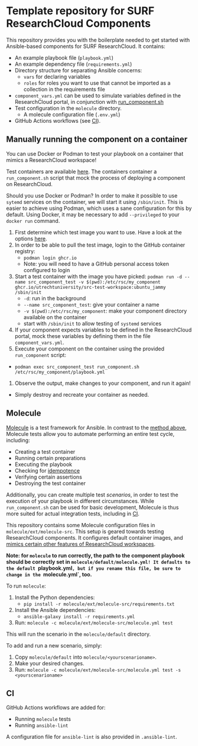 # Template repository for SURF ResearchCloud Components

This repository provides you with the boilerplate needed to get started with Ansible-based components for SURF ResearchCloud. It contains:

* An example playbook file (`playbook.yml`)
* An example dependency file (`requirements.yml`)
* Directory structure for separating Ansible concerns:
  * `vars` for declaring variables
  * `roles` for roles you want to use that cannot be imported as a collection in the requirements file
* `component_vars.yml` can be used to simulate variables defined in the ResearchCloud portal, in conjunction with [run_component.sh](#manually-running-the-component-on-a-container)
* Test configuration in the `molecule` directory.
  * A molecule configuration file (`.env.yml`)
* GitHub Actions workflows (see [CI](#ci)).

## Manually running the component on a container

You can use Docker or Podman to test your playbook on a container that mimics a ResearchCloud workspace!

Test containers are available [here](https://github.com/UtrechtUniversity/SRC-test-workspace). The containers container a `run_component.sh` script that mock the process of deploying a component on ResearchCloud.

Should you use Docker or Podman? In order to make it possible to use `sytemd` services on the container, we will start it using `/sbin/init`. This is easier to achieve using Podman, which uses a sane configuration for this by default. Using Docker, it may be necessary to add `--privileged` to your `docker run` command.

1. First determine which test image you want to use. Have a look at the options [here](https://github.com/UtrechtUniversity/SRC-test-workspace#src-test-workspace).
1. In order to be able to pull the test image, login to the GitHub container registry:
    * `podman login ghcr.io`
    * Note: you will need to have a GitHub personal access token configured to login
1. Start a test container with the image you have picked: `podman run -d --name src_component_test -v $(pwd):/etc/rsc/my_component ghcr.io/utrechtuniversity/src-test-workspace:ubuntu_jammy /sbin/init`
    * `-d`: run in the background
    * `--name src_component_test`: give your container a name
    * `-v $(pwd):/etc/rsc/my_component`: make your component directory available on the container
    * start with `/sbin/init` to allow testing of `systemd` services
1. If your component expects variables to be defined in the ResearchCloud portal, mock these variables by defining them in the file `component_vars.yml`.
1. Execute your component on the container using the provided `run_component` script:
  * `podman exec src_component_test run_component.sh /etc/rsc/my_component/playbook.yml`
1. Observe the output, make changes to your component, and run it again!
  * Simply destroy and recreate your container as needed.

## Molecule

[Molecule](https://github.com/ansible/molecule) is a test framework for Ansible. In contrast to the [method above](#manually-running-the-component-on-a-container), Molecule tests allow you to automate performing an entire test cycle, including:

* Creating a test container
* Running certain preparations
* Executing the playbook
* Checking for [idempotence](https://docs.ansible.com/ansible/latest/playbook_guide/playbooks_intro.html#desired-state-and-idempotency)
* Verifying certain assertions
* Destroying the test container

Additionally, you can create multiple test *scenarios*, in order to test the execution of your playbook in different circumstances. While `run_component.sh` can be used for basic development, Molecule is thus more suited for actual integration tests, including in [CI](#ci).

This repository contains some Molecule configuration files in `molecule/ext/molecule-src`. This setup is geared towards testing ResearchCloud components. It configures default container images, and [mimics certain other features of ResearchCloud workspaces](https://github.com/UtrechtUniversity/SRC-molecule#scenarios).

**Note: for `molecule` to run correctly, the path to the component playbook should be correctly set in `molecule/default/molecule.yml! It defaults to the default `playbook.yml`, but if you rename this file, be sure to change in the `molecule.yml`, too.**

To run `molecule`:

1. Install the Python dependencies:
    * `pip install -r molecule/ext/molecule-src/requirements.txt`
1. Install the Ansible dependencies:
    * `ansible-galaxy install -r requirements.yml`
1. Run: `molecule -c molecule/ext/molecule-src/molecule.yml test`

This will run the scenario in the `molecule/default` directory.

To add and run a new scenario, simply:

1. Copy `molecule/default` into `molecule/<yourscenarioname>`.
1. Make your desired changes.
1. Run: `molecule -c molecule/ext/molecule-src/molecule.yml test -s <yourscenarioname>`

## CI

GitHub Actions workflows are added for:

 * Running `molecule` tests
 * Running `ansible-lint`

A configuration file for `ansible-lint` is also provided in `.ansible-lint`.

